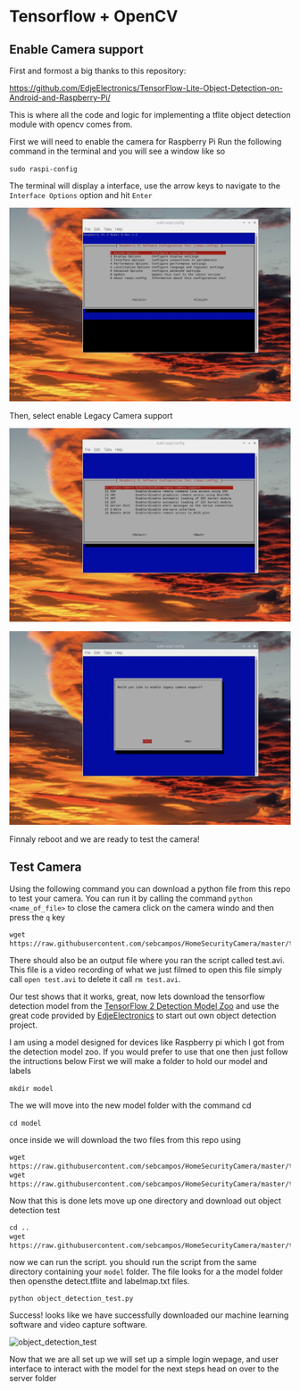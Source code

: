 # Tensorflow + OpenCV
## Enable Camera support
First and formost a big thanks to this repository:

https://github.com/EdjeElectronics/TensorFlow-Lite-Object-Detection-on-Android-and-Raspberry-Pi/

This is where all the code and logic for implementing a tflite object detection module with opencv comes from.

First we will need to enable the camera for Raspberry Pi
Run the following command in the terminal and you will see a window like so

`sudo raspi-config`

The terminal will display a interface, use the arrow keys to navigate to the `Interface Options` option and hit `Enter`

![raspi-config](../static/raspi-config.png)

Then, select enable Legacy Camera support

![enable-camera1](../static/enable-legacy-camera-support1.png)

![enable-camera2](../static/enable-legacy-camera-support2.png)


Finnaly reboot and we are ready to test the camera!

## Test Camera
Using the following command you can download a python file from this repo to test your camera.
You can run it by calling the command `python <name_of_file>` to close the camera click on the camera windo and then press the `q` key

```
wget https://raw.githubusercontent.com/sebcampos/HomeSecurityCamera/master/tensorflow_integration/video_capture_test.py
```
There should also be an output file where you ran the script called test.avi. This file is a video recording of what we just filmed
to open this file simply call `open test.avi` to delete it call `rm test.avi`.

Our test shows that it works, great, now lets download the tensorflow detection model from the [TensorFlow 2 Detection Model Zoo](https://github.com/tensorflow/models/blob/master/research/object_detection/g3doc/tf2_detection_zoo.md) and use the great code provided by [EdjeElectronics](https://github.com/EdjeElectronics/TensorFlow-Lite-Object-Detection-on-Android-and-Raspberry-Pi/)
to start out own object detection project.

I am using a model designed for devices like Raspberry pi which I got from the detection model zoo. If you would prefer to use that one then just follow
the intructions below
First we will make a folder to hold our model and labels

`mkdir model`

The we will move into the new model folder with the command cd

`cd model`

once inside we will download the two files from this repo using
```
wget https://raw.githubusercontent.com/sebcampos/HomeSecurityCamera/master/tensorflow_integration/model/detect.tflite
wget https://raw.githubusercontent.com/sebcampos/HomeSecurityCamera/master/tensorflow_integration/model/labelmap.txt
```
Now that this is done lets move up one directory and download out object detection test

```
cd ..
wget https://raw.githubusercontent.com/sebcampos/HomeSecurityCamera/master/tensorflow_integration/object_detection_test.py
```
now we can run the script. you should run the script from the same directory containing your `model` folder.
The file looks for a the model folder then opensthe detect.tflite and labelmap.txt files.

```
python object_detection_test.py
```
Success! looks like we have successfully downloaded our machine learning software and video capture software.

![object_detection_test](../static/object_detection_test.png)

Now that we are all set up we will set up a simple login wepage, and user interface to interact with the model
for the next steps head on over to the server folder
